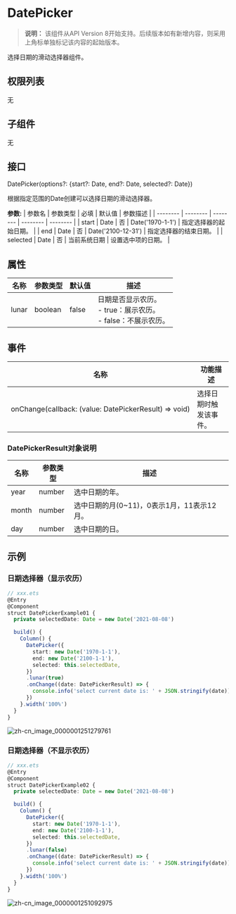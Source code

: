 # DatePicker

>  **说明：**
> 该组件从API Version 8开始支持。后续版本如有新增内容，则采用上角标单独标记该内容的起始版本。


选择日期的滑动选择器组件。


## 权限列表

无


## 子组件

无


## 接口

DatePicker(options?: {start?: Date, end?: Date, selected?: Date})

根据指定范围的Date创建可以选择日期的滑动选择器。

**参数:**
  | 参数名 | 参数类型 | 必填 | 默认值 | 参数描述 |
  | -------- | -------- | -------- | -------- | -------- |
  | start | Date | 否 | Date('1970-1-1') | 指定选择器的起始日期。 |
  | end | Date | 否 | Date('2100-12-31') | 指定选择器的结束日期。 |
  | selected | Date | 否 | 当前系统日期 | 设置选中项的日期。 |


## 属性

| 名称 | 参数类型 | 默认值 | 描述 | 
| -------- | -------- | -------- | -------- |
| lunar | boolean | false | 日期是否显示农历。<br/>-&nbsp;true：展示农历。<br/>-&nbsp;false：不展示农历。 | 


## 事件

| 名称 | 功能描述 | 
| -------- | -------- | 
| onChange(callback:&nbsp;(value:&nbsp;DatePickerResult)&nbsp;=&gt;&nbsp;void) | 选择日期时触发该事件。 | 

### DatePickerResult对象说明
  | 名称 | 参数类型 | 描述 | 
  | -------- | -------- | -------- |
  | year | number | 选中日期的年。 | 
  | month | number | 选中日期的月(0~11)，0表示1月，11表示12月。 | 
  | day | number | 选中日期的日。 | 


## 示例


### 日期选择器（显示农历）

```ts
// xxx.ets
@Entry
@Component
struct DatePickerExample01 {
  private selectedDate: Date = new Date('2021-08-08')

  build() {
    Column() {
      DatePicker({
        start: new Date('1970-1-1'),
        end: new Date('2100-1-1'),
        selected: this.selectedDate,
      })
      .lunar(true)
      .onChange((date: DatePickerResult) => {
        console.info('select current date is: ' + JSON.stringify(date))
      })
    }.width('100%')
  }
}
```

![zh-cn_image_0000001251279761](figures/zh-cn_image_0000001251279761.gif)


### 日期选择器（不显示农历）

```ts
// xxx.ets
@Entry
@Component
struct DatePickerExample02 {
  private selectedDate: Date = new Date('2021-08-08')

  build() {
    Column() {
      DatePicker({
        start: new Date('1970-1-1'),
        end: new Date('2100-1-1'),
        selected: this.selectedDate,
      })
      .lunar(false)
      .onChange((date: DatePickerResult) => {
        console.info('select current date is: ' + JSON.stringify(date))
      })
    }.width('100%')
  }
}
```

![zh-cn_image_0000001251092975](figures/zh-cn_image_0000001251092975.gif)

